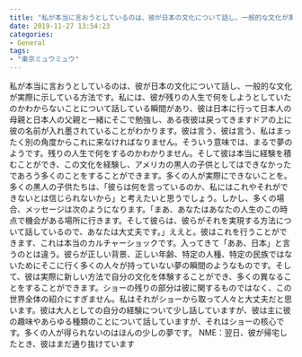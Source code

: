 ```yaml
---
title: "私が本当に言おうとしているのは、彼が日本の文化について話し、一般的な文化が実際に示している方法です。"
date: 2019-11-27 13:54:23
categories:
- General
tags:
- "東京ミュウミュウ"
---
```


私が本当に言おうとしているのは、彼が日本の文化について話し、一般的な文化が実際に示している方法です。私には、彼が残りの人生で何をしようとしていたのかわからないことについて話している瞬間があり、彼は日本に行って日本人の母親と日本人の父親と一緒にそこで勉強し、ある夜彼は戻ってきますドアの上に彼の名前が入れ墨されていることがわかります。彼は言う、彼は言う、私はまったく別の角度からこれに来なければなりません。そういう意味では、まるで夢のようです。残りの人生で何をするのかわかりません。そして彼は本当に経験を積むことができ、この文化を経験し、アメリカの黒人の子供としてはできなかったであろう多くのことをすることができます。多くの人が実際にできないことを。多くの黒人の子供たちは、「彼らは何を言っているのか、私にはこれやそれができないとは信じられないから」と考えたいと思うでしょう。しかし、多くの場合、メッセージは次のようになります。「まあ、あなたはあなたの人生のこの時点で機会がある場所に行きます。そして彼らは、彼らがそれを実現する方法について話しているので、あなたは大丈夫です。」ええと。彼はこれを行うことができます、これは本当のカルチャーショックです。入ってきて「ああ、日本」と言うのとは違う。彼らが正しい背景、正しい年齢、特定の人種、特定の民族ではないためにそこに行く多くの人々が持っていない夢の瞬間のようなものです。そして、彼は実際に新しい方法で自分の文化を体験することができ、多くの異なることをすることができます。ショーの残りの部分は彼に関するものではなく、この世界全体の紹介にすぎません。私はそれがショーから取って人々と大丈夫だと思います。彼は大人としての自分の経験について少し話していますが、彼は主に彼の趣味やあらゆる種類のことについて話していますが、それはショーの核心です。多くの人が得られないのはほんの少しの夢です。 NME：翌日、彼が帰宅したとき、彼はまだ通り抜けています
